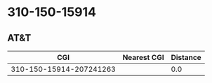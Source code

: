 # 310-150-15914
## AT&T


| CGI | Nearest CGI | Distance |
|-----|-------------|----------|
| 310-150-15914-207241263 |  | 0.0 |
